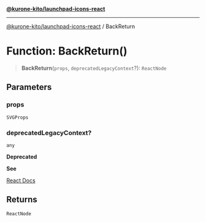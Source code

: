 [**@kurone-kito/launchpad-icons-react**](../README.md)

***

[@kurone-kito/launchpad-icons-react](../globals.md) / BackReturn

# Function: BackReturn()

> **BackReturn**(`props`, `deprecatedLegacyContext`?): `ReactNode`

## Parameters

### props

`SVGProps`

### deprecatedLegacyContext?

`any`

**Deprecated**

**See**

[React Docs](https://legacy.reactjs.org/docs/legacy-context.html#referencing-context-in-lifecycle-methods)

## Returns

`ReactNode`
